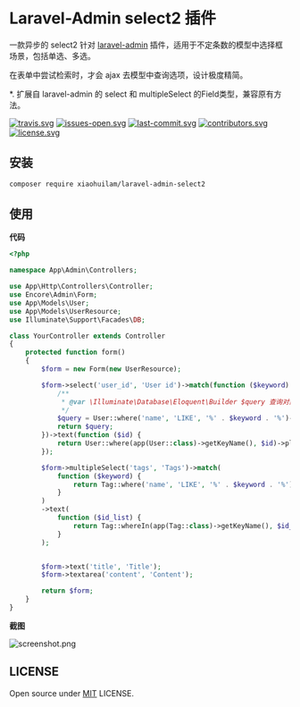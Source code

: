 # Laravel-Admin select2 插件

一款异步的 select2 针对 [laravel-admin](http://github.com/z-song/laravel-admin/) 插件，适用于不定条数的模型中选择框场景，包括单选、多选。

在表单中尝试检索时，才会 ajax 去模型中查询选项，设计极度精简。

*. 扩展自 laravel-admin 的 select 和 multipleSelect 的Field类型，兼容原有方法。

[![travis.svg](https://img.shields.io/travis/xiaohuilam/laravel-admin-select2/master.svg?style=flat-square)](https://travis-ci.org/xiaohuilam/laravel-admin-select2)
[![issues-open.svg](https://img.shields.io/github/issues/xiaohuilam/laravel-admin-select2.svg?style=flat-square)](https://github.com/xiaohuilam/laravel-admin-select2/issues)
[![last-commit.svg](https://img.shields.io/github/last-commit/xiaohuilam/laravel-admin-select2.svg?style=flat-square)](https://github.com/xiaohuilam/laravel-admin-select2/commits/)
[![contributors.svg](https://img.shields.io/github/contributors/xiaohuilam/laravel-admin-select2.svg?style=flat-square)](https://github.com/xiaohuilam/laravel-admin-select2/graphs/contributors)
[![license.svg](https://img.shields.io/github/license/xiaohuilam/laravel-admin-select2.svg?style=flat-square)](LICENSE)

## 安装
```bash
composer require xiaohuilam/laravel-admin-select2
```

## 使用

**代码**
```php
<?php

namespace App\Admin\Controllers;

use App\Http\Controllers\Controller;
use Encore\Admin\Form;
use App\Models\User;
use App\Models\UserResource;
use Illuminate\Support\Facades\DB;

class YourController extends Controller
{
    protected function form()
    {
        $form = new Form(new UserResource);

        $form->select('user_id', 'User id')->match(function ($keyword) {
            /**
             * @var \Illuminate\Database\Eloquent\Builder $query 查询对象，**切记如果数据模型没有text或id属性，记得as成text和id!**
             */
            $query = User::where('name', 'LIKE', '%' . $keyword . '%')->select([DB::raw('name AS text'), 'id',]);
            return $query;
        })->text(function ($id) {
            return User::where(app(User::class)->getKeyName(), $id)->pluck('name', 'id');
        });

        $form->multipleSelect('tags', 'Tags')->match(
            function ($keyword) {
                return Tag::where('name', 'LIKE', '%' . $keyword . '%')->select([DB::raw('name AS text'), 'id',]);
            }
        )
        ->text(
            function ($id_list) {
                return Tag::whereIn(app(Tag::class)->getKeyName(), $id_list)->pluck('name', 'id');
            }
        );


        $form->text('title', 'Title');
        $form->textarea('content', 'Content');

        return $form;
    }
}
```

**截图**

![screenshot.png](https://wantu-kw0-asset007-hz.oss-cn-hangzhou.aliyuncs.com/G5l12nD7D73p56dvXBm.png)

## LICENSE

Open source under [MIT](LICENSE) LICENSE.